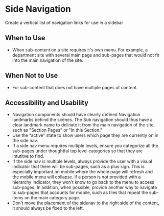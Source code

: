 # Side Navigation

Create a vertical list of navigation links for use in a sidebar 

## When to Use
- When sub-content on a site requires it's own menu. For example, a department site with several main page and sub-pages that would not fit into the main navigation of the site. 

## When Not to Use
- For sub-content that does not have multiple pages of content.

## Accessibility and Usability

- Navigation components should have clearly defined Navigation landmarks behind the scenes. The Sub navigation should thus have a clear landmark name to delinate it from the main navigation of the site, such as "Section Pages" or "In this Section." 
- Use the “active” state to show users which page they are currently on in the side nav. 
- If a side nav menu requires multiple levels, ensure you categorize all the sub-pages under thoughtful top level categories so that they are intutitve to find.
- If the side nav is multiple levels, always provide the user with a visual indicator that there will be sub-pages, such as a plus sign. This is especially important on mobile where the whole page will refresh and the mobile menu will collapse. If a person is not provided with a hierarchy indicator, they won't know to go back to the menu to access sub-pages. In addition, when possible, provide another way to navigate to sub-pages that accounts for mobile, such as tiles that repeat the sub-items on the main category page. 
- Don't move the placement of the sidenav to the right side of the content, it should always be fixed to the left.
